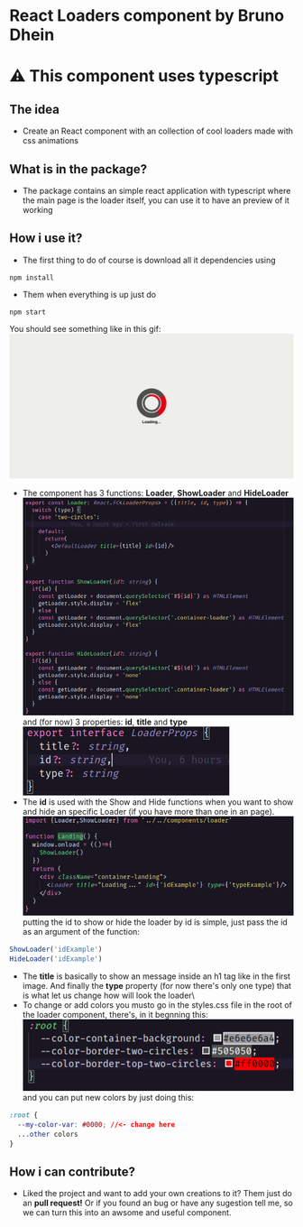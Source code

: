 # React Loaders component by Bruno Dhein
# :warning: This component uses typescript
## The idea
* Create an React component with an collection of cool loaders made with css animations

## What is in the package?
* The package contains an simple react application with typescript where the main page is the loader itself,
you can use it to have an preview of it working

## How i use it?
* The first thing to do of course is download all it dependencies using

```console
npm install
```

* Them when everything is up just do

```console
npm start
```

You should see something like in this gif:
![loader gif](https://github.com/brunodhein/react-loaders-component/blob/master/src/assets/loader-example.gif) 
* The component has 3 functions: **Loader**, **ShowLoader** and **HideLoader**\
![functions image](https://github.com/brunodhein/react-loaders-component/blob/master/src/assets/functions.png)
and (for now) 3 properties: **id**, **title** and **type**\
![props image](https://github.com/brunodhein/react-loaders-component/blob/master/src/assets/loaderprops.png)
* The **id** is used with the Show and Hide functions when you want to show and hide
an specific Loader (if you have more than one in an page).\
![render image](https://github.com/brunodhein/react-loaders-component/blob/master/src/assets/loaderrender.png)
putting the id to show or hide the loader by id is simple, just pass the id as an argument of the function:
```javascript
ShowLoader('idExample')
HideLoader('idExample')
```
* The **title** is basically to show an message inside an h1 tag like in the first image.
And finally the **type** property (for now there's only one type) that is what let us change how will look
the loader\
* To change or add colors you musto go in the styles.css file in the root of the loader component, there's, in it begnning this:\
![colors vars image](https://github.com/brunodhein/react-loaders-component/blob/master/src/assets/colorvars.png)\
and you can put new colors by just doing this: 
```css
:root {
  --my-color-var: #0000; //<- change here
  ...other colors
}
```
## How i can contribute?
* Liked the project and want to add your own creations to it? Them just do an **pull request!**
Or if you found an bug or have any sugestion tell me, so we can turn this into an awsome and
useful component.
